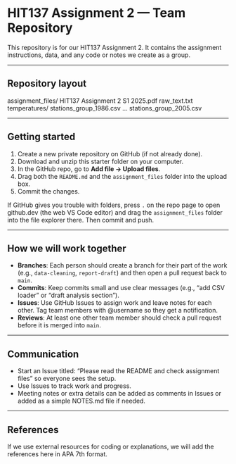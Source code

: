 # HIT137 Assignment 2 — Team Repository

This repository is for our HIT137 Assignment 2. It contains the assignment instructions, data, and any code or notes we create as a group.

---

## Repository layout

assignment_files/
  HIT137 Assignment 2 S1 2025.pdf
  raw_text.txt
  temperatures/
    stations_group_1986.csv … stations_group_2005.csv

---

## Getting started

1. Create a new private repository on GitHub (if not already done).
2. Download and unzip this starter folder on your computer.
3. In the GitHub repo, go to **Add file → Upload files**.
4. Drag both the `README.md` and the `assignment_files` folder into the upload box.
5. Commit the changes.

If GitHub gives you trouble with folders, press `.` on the repo page to open github.dev (the web VS Code editor) and drag the `assignment_files` folder into the file explorer there. Then commit and push.

---

## How we will work together

- **Branches**: Each person should create a branch for their part of the work (e.g., `data-cleaning`, `report-draft`) and then open a pull request back to `main`.
- **Commits**: Keep commits small and use clear messages (e.g., “add CSV loader” or “draft analysis section”).
- **Issues**: Use GitHub Issues to assign work and leave notes for each other. Tag team members with @username so they get a notification.
- **Reviews**: At least one other team member should check a pull request before it is merged into `main`.

---

## Communication

- Start an Issue titled: “Please read the README and check assignment files” so everyone sees the setup.
- Use Issues to track work and progress.
- Meeting notes or extra details can be added as comments in Issues or added as a simple NOTES.md file if needed.

---

## References

If we use external resources for coding or explanations, we will add the references here in APA 7th format.

